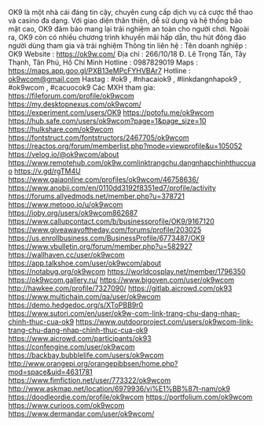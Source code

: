 OK9 là một nhà cái đáng tin cậy, chuyên cung cấp dịch vụ cá cược thể thao và casino đa dạng. Với giao diện thân thiện, dễ sử dụng và hệ thống bảo mật cao, OK9 đảm bảo mang lại trải nghiệm an toàn cho người chơi. Ngoài ra, OK9 còn có nhiều chương trình khuyến mãi hấp dẫn, thu hút đông đảo người dùng tham gia và trải nghiệm
Thông tin liên hệ :
Tên doanh nghiệp : OK9
Website : https://ok9w.com/
Địa chỉ : 266/10/18 Đ. Lê Trọng Tấn, Tây Thạnh, Tân Phú, Hồ Chí Minh
Hotline : 0987829019
Maps : https://maps.app.goo.gl/PXB13eMPcFYHVBAr7
Hotline : ok9wcom@gmail.com
Hastag : #ok9 , #nhacaiok9 , #linkdangnhapok9 , #ok9wcom , #cacuocok9
Các MXH tham gia:
https://fileforum.com/profile/ok9wcom 
https://my.desktopnexus.com/ok9wcom/ 
https://experiment.com/users/OK9 
https://potofu.me/ok9wcom  
https://hub.safe.com/users/ok9wcom?page=1&page_size=10 
https://hulkshare.com/ok9wcom 
https://fontstruct.com/fontstructors/2467705/ok9wcom 
https://reactos.org/forum/memberlist.php?mode=viewprofile&u=105052 
https://velog.io/@ok9wcom/about 
https://www.remotehub.com/ok9w.comlinktrangchu.dangnhapchinhthuccuao 
https://v.gd/rgTM4U 
https://www.gaiaonline.com/profiles/ok9wcom/46758636/ 
https://www.anobii.com/en/0110dd3192f8351ed7/profile/activity 
https://forums.allyedmods.net/member.php?u=378721 
https://www.metooo.io/u/ok9wcom  
https://ioby.org/users/ok9wcom862687 
https://www.callupcontact.com/b/businessprofile/OK9/9167120 
https://www.giveawayoftheday.com/forums/profile/203025 
https://us.enrollbusiness.com/BusinessProfile/6773487/OK9 
https://www.vbulletin.org/forum/member.php?u=582927 
https://wallhaven.cc/user/ok9wcom 
https://app.talkshoe.com/user/ok9wcom/about  
https://notabug.org/ok9wcom 
https://worldcosplay.net/member/1796350 
https://ok9wcom.gallery.ru/ 
https://www.bigoven.com/user/ok9wcom 
http://hawkee.com/profile/7327090/ 
https://gitlab.aicrowd.com/ok93 
https://www.multichain.com/qa/user/ok9wcom 
https://demo.hedgedoc.org/s/XToPBB9r0 
https://www.sutori.com/en/user/ok9w-com-link-trang-chu-dang-nhap-chinh-thuc-cua-ok9 
https://www.outdoorproject.com/users/ok9wcom-link-trang-chu-dang-nhap-chinh-thuc-cua-ok9 
https://www.aicrowd.com/participants/ok93 
https://confengine.com/user/ok9wcom 
https://backbay.bubblelife.com/users/ok9wcom 
http://www.orangepi.org/orangepibbsen/home.php?mod=space&uid=4631781 
https://www.fimfiction.net/user/773322/ok9wcom 
http://www.askmap.net/location/6979936/vi%E1%BB%87t-nam/ok9 
https://doodleordie.com/profile/ok9wcom 
https://portfolium.com/ok9wcom 
https://www.curioos.com/ok9wcom 
https://www.dermandar.com/user/ok9wcom/ 

